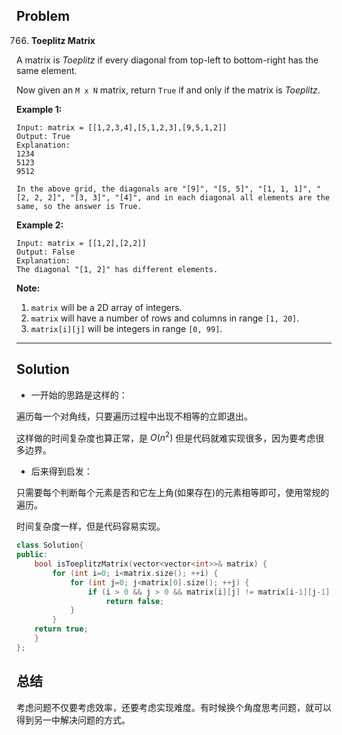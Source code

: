 

## Problem

766. **Toeplitz Matrix**

A matrix is *Toeplitz* if every diagonal from top-left to bottom-right has the same element.

Now given an `M x N` matrix, return `True` if and only if the matrix is *Toeplitz*.

**Example 1:**

```
Input: matrix = [[1,2,3,4],[5,1,2,3],[9,5,1,2]]
Output: True
Explanation:
1234
5123
9512

In the above grid, the diagonals are "[9]", "[5, 5]", "[1, 1, 1]", "[2, 2, 2]", "[3, 3]", "[4]", and in each diagonal all elements are the same, so the answer is True.
```

**Example 2:**

```
Input: matrix = [[1,2],[2,2]]
Output: False
Explanation:
The diagonal "[1, 2]" has different elements.
```

**Note:**

1. `matrix` will be a 2D array of integers.
2. `matrix` will have a number of rows and columns in range `[1, 20]`.
3. `matrix[i][j]` will be integers in range `[0, 99]`.

---

## Solution

- 一开始的思路是这样的：

遍历每一个对角线，只要遍历过程中出现不相等的立即退出。

这样做的时间复杂度也算正常，是 $O(n^2)$ 但是代码就难实现很多，因为要考虑很多边界。

- 后来得到启发：

只需要每个判断每个元素是否和它左上角(如果存在)的元素相等即可，使用常规的遍历。

时间复杂度一样，但是代码容易实现。

```cpp
class Solution{
public:
    bool isToeplitzMatrix(vector<vector<int>>& matrix) {
        for (int i=0; i<matrix.size(); ++i) {
            for (int j=0; j<matrix[0].size(); ++j) {
                if (i > 0 && j > 0 && matrix[i][j] != matrix[i-1][j-1])
                    return false;
            }
        }
    return true;
    }
};

```



## 总结

考虑问题不仅要考虑效率，还要考虑实现难度。有时候换个角度思考问题，就可以得到另一中解决问题的方式。

